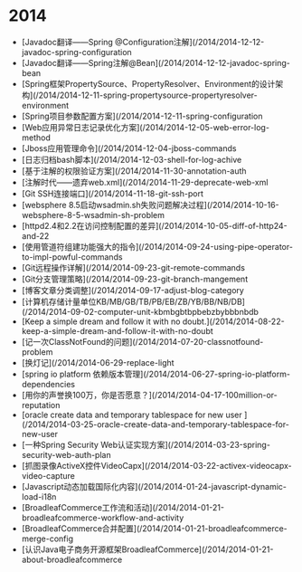 # 2014
* [Javadoc翻译——Spring @Configuration注解](/2014/2014-12-12-javadoc-spring-configuration
* [Javadoc翻译——Spring注解@Bean](/2014/2014-12-12-javadoc-spring-bean
* [Spring框架PropertySource、PropertyResolver、Environment的设计架构](/2014/2014-12-11-spring-propertysource-propertyresolver-environment
* [Spring项目参数配置方案](/2014/2014-12-11-spring-configuration
* [Web应用异常日志记录优化方案](/2014/2014-12-05-web-error-log-method
* [Jboss应用管理命令](/2014/2014-12-04-jboss-commands
* [日志归档bash脚本](/2014/2014-12-03-shell-for-log-achive
* [基于注解的权限验证方案](/2014/2014-11-30-annotation-auth
* [注解时代——遗弃web.xml](/2014/2014-11-29-deprecate-web-xml
* [Git SSH连接端口](/2014/2014-11-18-git-ssh-port
* [websphere 8.5启动wsadmin.sh失败问题解决过程](/2014/2014-10-16-websphere-8-5-wsadmin-sh-problem
* [httpd2.4和2.2在访问控制配置的差异](/2014/2014-10-05-diff-of-http24-and-22
* [使用管道符组建功能强大的指令](/2014/2014-09-24-using-pipe-operator-to-impl-powful-commands
* [Git远程操作详解](/2014/2014-09-23-git-remote-commands
* [Git分支管理策略](/2014/2014-09-23-git-branch-mangement
* [博客文章分类调整](/2014/2014-09-17-adjust-blog-category
* [计算机存储计量单位KB/MB/GB/TB/PB/EB/ZB/YB/BB/NB/DB](/2014/2014-09-02-computer-unit-kbmbgbtbpbebzbybbbnbdb
* [Keep a simple dream and follow it with no doubt.](/2014/2014-08-22-keep-a-simple-dream-and-follow-it-with-no-doubt
* [记一次ClassNotFound的问题](/2014/2014-07-20-classnotfound-problem
* [换灯记](/2014/2014-06-29-replace-light
* [spring io platform 依赖版本管理](/2014/2014-06-27-spring-io-platform-dependencies
* [用你的声誉换100万，你是否愿意？](/2014/2014-04-17-100million-or-reputation
* [oracle create data and temporary tablespace for new user ](/2014/2014-03-25-oracle-create-data-and-temporary-tablespace-for-new-user
* [一种Spring Security Web认证实现方案](/2014/2014-03-23-spring-security-web-auth-plan
* [抓图录像ActiveX控件VideoCapx](/2014/2014-03-22-activex-videocapx-video-capture
* [Javascript动态加载国际化内容](/2014/2014-01-24-javascript-dynamic-load-i18n
* [BroadleafCommerce工作流和活动](/2014/2014-01-21-broadleafcommerce-workflow-and-activity
* [BroadleafCommerce合并配置](/2014/2014-01-21-broadleafcommerce-merge-config
* [认识Java电子商务开源框架BroadleafCommerce](/2014/2014-01-21-about-broadleafcommerce
